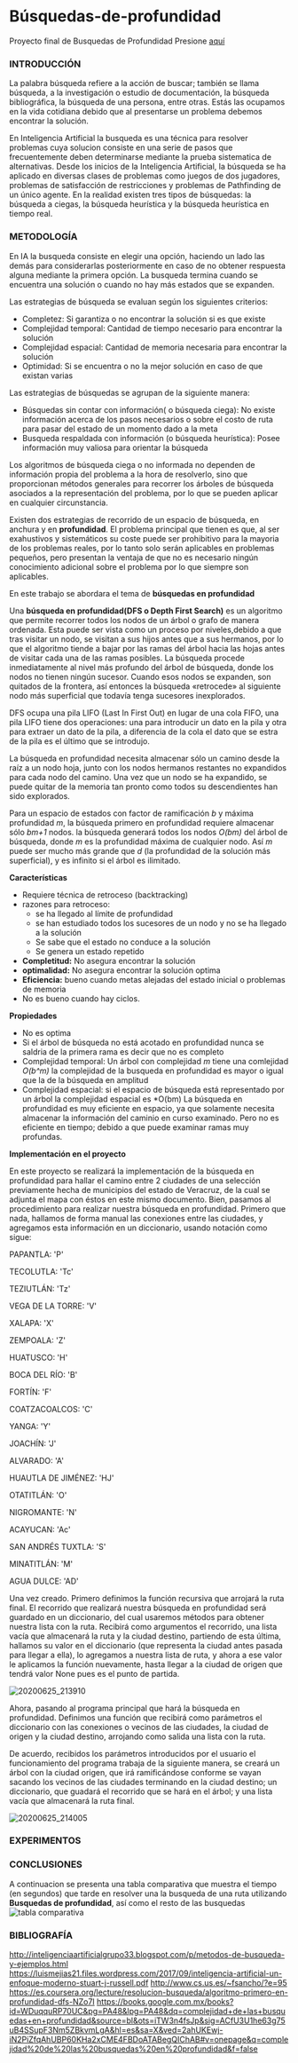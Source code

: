 # Búsquedas-de-profundidad

Proyecto final de Busquedas de Profundidad 
Presione [aquí](https://isabelmgtz.github.io/Busquedas-de-profundidad/)
### INTRODUCCIÓN 

La palabra búsqueda refiere a la acción de buscar; también se llama búsqueda, a la investigación o estudio de documentación, la búsqueda bibliográfica, la búsqueda de una persona, entre otras. Estás las ocupamos en la vida cotidiana debido que al presentarse  un problema debemos encontrar la solución. 

En Inteligencia Artificial la busqueda es una técnica para resolver problemas cuya solucion consiste en una serie de pasos que frecuentemente deben determinarse mediante la prueba sistematica de alternativas. Desde los inicios de la Inteligencia Artificial, la búsqueda se ha aplicado en diversas clases de problemas como juegos de dos jugadores, problemas de satisfacción de restricciones y problemas de Pathfinding de un único agente. En la realidad existen tres tipos de búsquedas: la búsqueda a ciegas, la búsqueda heurística y la búsqueda heurística en tiempo real.

### METODOLOGÍA

En IA la busqueda consiste en elegir una opción, haciendo un lado las demás para considerarlas posteriormente en caso de no obtener respuesta alguna mediante la primera opción. La busqueda termina cuando se encuentra una solución o cuando no hay más estados que se expanden. 

Las estrategias de búsqueda se evaluan según los siguientes criterios:
 - Completez: Si garantiza o no encontrar la solución si es que existe
 - Complejidad temporal: Cantidad de tiempo necesario para encontrar la solución
 - Complejidad espacial: Cantidad de memoria necesaria para encontrar la solución 
 - Optimidad: Si se encuentra o no la mejor solución en caso de que existan varias
 
 Las estrategias de búsquedas se agrupan de la siguiente manera: 
  - Búsquedas sin contar con información(  o búsqueda ciega): No existe información acerca de los pasos necesarios o sobre el costo de ruta para pasar del estado de un momento dado a la meta
  - Busqueda respaldada con información (o búsqueda heurística): Posee información muy valiosa para orientar la búsqueda
  
Los algoritmos de búsqueda ciega o no informada no dependen de información propia del problema a la hora de resolverlo, sino que proporcionan métodos generales para recorrer los árboles de búsqueda asociados a la representación del problema, por lo que se pueden aplicar en cualquier circunstancia. 

Existen dos estrategias de recorrido de un espacio de búsqueda, en anchura y en **profundidad**. El problema principal que tienen es que, al ser exahustivos y sistemáticos su coste puede ser prohibitivo para la mayoria de los problemas reales, por lo tanto solo serán aplicables en problemas pequeños, pero presentan la ventaja de que no es necesario ningún conocimiento adicional sobre el problema por lo que siempre son aplicables. 

En este trabajo se abordara el tema de **búsquedas en profundidad** 

Una **búsqueda en profundidad(DFS o Depth First Search)** es un algoritmo que permite recorrer todos los nodos de un árbol o grafo de manera ordenada. Esta puede ser vista como un proceso por niveles,debido a que tras visitar un nodo,  se visitan a sus hijos antes que a sus hermanos, por lo que el algoritmo tiende a bajar por las ramas del árbol hacia las hojas antes de visitar cada una de las ramas posibles. La búsqueda procede inmediatamente al nivel más profundo del árbol de búsqueda, donde los nodos no tienen ningún sucesor. Cuando esos nodos se expanden, son quitados de la frontera, así entonces la búsqueda «retrocede» al siguiente nodo más superficial que todavía tenga sucesores inexplorados.

DFS ocupa una pila LIFO (Last In First Out) en lugar de una cola FIFO, una pila LIFO tiene dos operaciones: una para introducir un dato en la pila y otra para extraer un dato de la pila, a diferencia de la cola el dato que se estra de la pila es el último que se introdujo.

La búsqueda en profundidad necesita almacenar sólo un camino desde la raíz a un nodo hoja, junto con los nodos
hermanos restantes no expandidos para cada nodo del camino. Una vez que un nodo se ha  expandido, se puede quitar de la memoria tan pronto como todos su descendientes han sido explorados. 

 Para un espacio de estados con factor de ramificación *b* y máxima profundidad *m*, la búsqueda primero en profundidad requiere almacenar sólo *bm+1* nodos.  la búsqueda generará todos los nodos *O(bm)* del árbol de búsqueda, donde *m* es la profundidad máxima de cualquier nodo. Así *m* puede ser mucho más grande que *d* (la profundidad de la solución más superficial), y es infinito si el árbol es
ilimitado.

**Características**
 * Requiere técnica de retroceso (backtracking)
 * razones para retroceso:
   * se ha llegado al límite de profundidad
   * se han estudiado todos los sucesores de un nodo y no se ha llegado a la solución 
   * Se sabe que el estado no conduce a la solución
   * Se genera un estado repetido 
 * **Completitud:** No asegura encontrar la solución 
 * **optimalidad:** No asegura encontrar la solución optima 
 * **Eficiencia:** bueno cuando metas alejadas del estado inicial o problemas de memoria 
 * No es bueno cuando hay ciclos.
 
 **Propiedades**
  * No es optima 
  * Si el árbol de búsqueda no está acotado en profundidad nunca se saldria de la primera rama es decir que no es completo 
  * Complejidad temporal: Un árbol con complejidad *m* tiene una comlejidad *O(b^m)* la complejidad de la busqueda en profundidad es mayor o igual que la de la búsqueda en amplitud 
  * Complejidad espacial: si el espacio de búsqueda está representado por un árbol  la complejidad espacial es *O(bm)
La búsqueda en profundidad es muy eficiente en espacio, ya que solamente necesita almacenar la información del caminio en curso examinado. Pero no es eficiente en tiempo; debido a que puede examinar ramas muy profundas.

**Implementación en el proyecto**

En este proyecto se realizará la implementación de la búsqueda en profundidad para hallar el camino entre 2 ciudades de una selección previamente hecha de municipios del estado de Veracruz, de la cual se adjunta el mapa con éstos en este mismo documento. 
Bien, pasamos al procedimiento para realizar nuestra búsqueda en profundidad. Primero que nada, hallamos de forma manual las conexiones entre las ciudades, y agregamos esta información en un diccionario, usando notación como sigue:

PAPANTLA: 'P'

TECOLUTLA: 'Tc'

TEZIUTLÁN: 'Tz'

VEGA DE LA TORRE: 'V'

XALAPA: 'X'

ZEMPOALA: 'Z'

HUATUSCO: 'H'

BOCA DEL RÍO: 'B'

FORTÍN: 'F'

COATZACOALCOS: 'C'

YANGA: 'Y'

JOACHÍN: 'J'

ALVARADO: 'A'

HUAUTLA DE JIMÉNEZ: 'HJ'

OTATITLÁN: 'O'

NIGROMANTE: 'N'

ACAYUCAN: 'Ac'

SAN ANDRÉS TUXTLA: 'S'

MINATITLÁN: 'M'

AGUA DULCE: 'AD'

Una vez creado. Primero definimos la función recursiva que arrojará la ruta final. El recorrido que realizará nuestra búsqueda en profundidad será guardado en un diccionario, del cual usaremos métodos para obtener nuestra lista con la ruta. Recibirá como argumentos el recorrido, una lista vacía que almacenará la ruta y la ciudad destino, partiendo de esta última, hallamos su valor en el diccionario (que representa la ciudad antes pasada para llegar a ella), lo agregamos a nuestra lista de ruta, y ahora a ese valor le aplicamos la función nuevamente, hasta llegar a la ciudad de origen que tendrá valor None pues es el punto de partida.

![20200625_213910](https://user-images.githubusercontent.com/61295811/85815376-e0bb3d00-b72d-11ea-9e93-eabde554cecb.jpg)


Ahora, pasando al programa principal que hará la búsqueda en profundidad. Definimos una función que recibirá como parámetros el diccionario con las conexiones o vecinos de las ciudades, la ciudad de origen y la ciudad destino, arrojando como salida una lista con la ruta.

De acuerdo, recibidos los parámetros introducidos por el usuario el funcionamiento del programa trabaja de la siguiente manera, se creará un árbol con la ciudad origen, que irá ramificándose conforme se vayan sacando los vecinos de las ciudades terminando en la ciudad destino; un diccionario, que guadará el recorrido que se hará en el árbol; y una lista vacía que almacenará la ruta final.


![20200625_214005](https://user-images.githubusercontent.com/61295811/85815763-e8c7ac80-b72e-11ea-9137-c1f011e5838d.jpg)


### EXPERIMENTOS

### CONCLUSIONES

A continuacion se presenta una tabla comparativa que muestra el tiempo (en segundos) que tarde en resolver una la busqueda de una ruta utilizando **Busquedas de profundidad**, así como el resto de las busquedas 
![tabla comparativa](https://github.com/IsabelMGtz/Busquedas-de-profundidad/issues/3#issue-645990625)

### BIBLIOGRAFÍA
http://inteligenciaartificialgrupo33.blogspot.com/p/metodos-de-busqueda-y-ejemplos.html
https://luismejias21.files.wordpress.com/2017/09/inteligencia-artificial-un-enfoque-moderno-stuart-j-russell.pdf
http://www.cs.us.es/~fsancho/?e=95
https://es.coursera.org/lecture/resolucion-busqueda/algoritmo-primero-en-profundidad-dfs-NZo7I
https://books.google.com.mx/books?id=WDuqquRP70UC&pg=PA48&lpg=PA48&dq=complejidad+de+las+busquedas+en+profundidad&source=bl&ots=iTW3n4fsJp&sig=ACfU3U1he63g75uB4SSupF3Nm5ZBkvmLgA&hl=es&sa=X&ved=2ahUKEwj-iN2PiZfqAhUBP60KHa2xCME4FBDoATABegQIChAB#v=onepage&q=complejidad%20de%20las%20busquedas%20en%20profundidad&f=false
